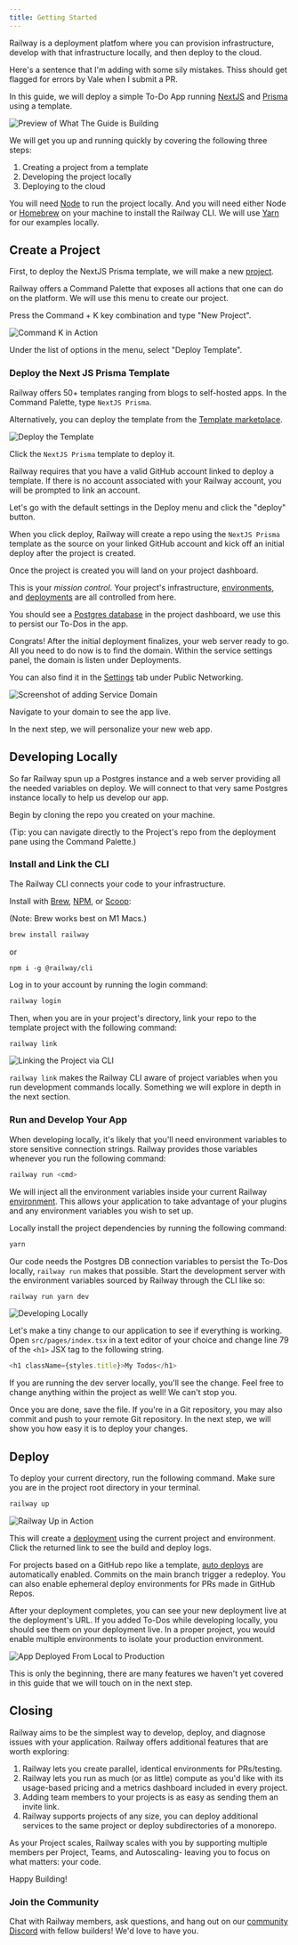 ```yaml
---
title: Getting Started
---
```


Railway is a deployment platfom where you can provision infrastructure,
develop with that infrastructure locally, and then deploy to the cloud.

Here's a sentence that I'm adding with some sily mistakes. Thiss should get flagged for errors by Vale when I submit a PR.

In this guide, we will deploy a simple To-Do App running [NextJS](https://nextjs.org/docs/getting-started) and [Prisma](https://www.prisma.io/docs/) using a template.

<Image src="/images/getting-started/1-railway-getting-started.gif"
alt="Preview of What The Guide is Building"
layout="intrinsic"
width={800} height={455} quality={100} />

We will get you up and running quickly by covering the following three steps:

1. Creating a project from a template
2. Developing the project locally
3. Deploying to the cloud

You will need [Node](https://nodejs.org/en/download/) to run the project locally. And you will need either Node or [Homebrew](https://brew.sh/) on your machine to install the Railway CLI. We will use [Yarn](https://yarnpkg.com/) for our examples locally.

## Create a Project

First, to deploy the NextJS Prisma template, we will make a new [project](develop/projects).

Railway offers a Command Palette that exposes all actions that one can do on the platform. We will use this menu to create our project.

Press the Command + K key combination and type "New Project".

<Image src="/images/getting-started/2-railway-getting-started-create-a-project.gif"
alt="Command K in Action"
layout="intrinsic"
width={800} height={455} quality={80} />

Under the list of options in the menu, select "Deploy Template".

### Deploy the Next JS Prisma Template

Railway offers 50+ templates ranging from blogs to self-hosted apps. In the Command Palette, type `NextJS Prisma`.

Alternatively, you can deploy the template from the [Template marketplace](https://railway.app/templates).

<Image src="/images/getting-started/3-railway-getting-started-deploy-template.gif"
alt="Deploy the Template"
layout="intrinsic"
width={800} height={448} quality={80} />

Click the `NextJS Prisma` template to deploy it.

Railway requires that you have a valid GitHub account linked to deploy a template. If there is no account associated with your Railway account, you will be prompted to link an account.

Let's go with the default settings in the Deploy menu and click the "deploy" button.

When you click deploy, Railway will create a repo using the `NextJS Prisma` template as the source on your linked GitHub account and kick off an initial deploy after the project is created.

Once the project is created you will land on your project dashboard.

This is your _mission control_. Your project's infrastructure, [environments](develop/environments), and [deployments](deploy/deployments) are all
controlled from here.

You should see a [Postgres database](databases/postgresql) in the project dashboard, we use this to persist our To-Dos in the app.

Congrats! After the initial deployment finalizes, your web server ready to go. All you need to do now is to find the domain.  Within the service settings panel, the domain is listen under Deployments.  

You can also find it in the [Settings](deploy/exposing-your-app) tab under Public Networking.

<Image
src="/images/getting-started/4-railway-getting-started-domain-link.png"
alt="Screenshot of adding Service Domain"
layout="responsive"
width={800} height={287} quality={80} />

Navigate to your domain to see the app live.

In the next step, we will personalize your new web app.

## Developing Locally

So far Railway spun up a Postgres instance and a web server providing all the needed variables on deploy. We will connect to that very same Postgres instance locally to help us develop our app.

Begin by cloning the repo you created on your machine.

(Tip: you can navigate directly to the Project's repo from the deployment pane using the Command Palette.)

### Install and Link the CLI

The Railway CLI connects your code to your infrastructure.

Install with [Brew](https://brew.sh), [NPM](https://www.npmjs.com/package/@railway/cli), or [Scoop](develop/cli#install):

(Note: Brew works best on M1 Macs.)

```bash
brew install railway
```
or
```
npm i -g @railway/cli
```

Log in to your account by running the login command:
```bash
railway login
```

Then, when you are in your project's directory, link your repo to the template project with the following command:
```bash
railway link
```

<Image src="/images/getting-started/5-railway-getting-started-link-cli.gif"
alt="Linking the Project via CLI"
layout="intrinsic"
width={800} height={303} quality={80} />

`railway link` makes the Railway CLI aware of project variables when you run development commands locally. Something we will explore in depth in the next section.

### Run and Develop Your App

When developing locally, it's likely that you'll need environment variables to store sensitive connection strings. Railway provides those variables whenever you run the following command:
```bash
railway run <cmd>
```

We will inject all the environment variables inside your current Railway
[environment](develop/environments). This allows your application to take advantage of your plugins and any environment variables you wish to set up.

Locally install the project dependencies by running the following command:
```bash
yarn
```

Our code needs the Postgres DB connection variables to persist the To-Dos locally, `railway run` makes that possible.
Start the development server with the environment variables sourced by Railway through the CLI like so:
```bash
railway run yarn dev
```

<Image src="/images/getting-started/6-railway-getting-started-run-locally.gif"
alt="Developing Locally"
layout="intrinsic"
width={800} height={483} quality={100} />

Let's make a tiny change to our application to see if everything is working.
Open `src/pages/index.tsx` in a text editor of your choice and change line 79 of the `<h1>` JSX tag to the following string.

```javascript
<h1 className={styles.title}>My Todos</h1>
```

If you are running the dev server locally, you'll see the change. Feel free to change anything within the project as well! We can't stop you.

Once you are done, save the file. If you're in a Git repository, you may also commit and push to your remote Git repository. In the next step, we will show you how easy it is to deploy your changes.

## Deploy

To deploy your current directory, run the following command. Make sure you are in the project root directory in your terminal.

```bash
railway up
```

<Image src="/images/getting-started/7-railway-getting-started-build-deploy.gif"
alt="Railway Up in Action"
layout="intrinsic"
width={800} height={486} quality={100} />

This will create a [deployment](deploy/railway-up) using the current project and
environment. Click the returned link to see the build and deploy logs.

For projects based on a GitHub repo like a template, [auto deploys](deploy/deployments#deploy-triggers) are automatically enabled. Commits on the main branch trigger a redeploy. You can also enable ephemeral deploy environments for PRs made in GitHub Repos.

After your deployment completes, you can see your new deployment live at the deployment's URL. If you added To-Dos while developing locally, you should see them on your deployment live. In a proper project, you would enable multiple environments to isolate your production environment.

<Image src="/images/getting-started/8-railway-getting-started-data-persistence.gif"
alt="App Deployed From Local to Production"
layout="intrinsic"
width={800} height={486} quality={100} />

This is only the beginning, there are many features we haven't yet covered in this guide that we will touch on in the next step.

## Closing

Railway aims to be the simplest way to develop, deploy, and diagnose issues with your application. Railway offers additional features that are worth exploring:
1. Railway lets you create parallel, identical environments for PRs/testing.
2. Railway lets you run as much (or as little) compute as you'd like with its usage-based pricing and a metrics dashboard included in every project.
3. Adding team members to your projects is as easy as sending them an invite link.
4. Railway supports projects of any size, you can deploy additional services to the same project or deploy subdirectories of a monorepo.

As your Project scales, Railway scales with you by supporting multiple members per Project, Teams, and Autoscaling- leaving you to focus on what matters: your code.

Happy Building!

### Join the Community

Chat with Railway members, ask questions, and hang out on our [community Discord](https://discord.gg/xAm2w6g) with fellow builders! We'd love to have you.
